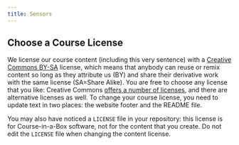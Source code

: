 ```yaml
---
title: Sensors
---
```


## Choose a Course License

We license our course content (including this very sentence) with a [Creative Commons BY-SA](https://creativecommons.org/licenses/by-sa/4.0/legalcode) license, which means that anybody can reuse or remix content so long as they attribute us (BY) and share their derivative work with the same license (SA=Share Alike). You are free to choose any license that you like: Creative Commons [offers a number of licenses](https://creativecommons.org/licenses/), and there are alternative licenses as well. To change your course license, you need to update text in two places: the website footer and the README file.

You may also have noticed a `LICENSE` file in your repository: this license is for Course-in-a-Box software, not for the content that you create. Do not edit the `LICENSE` file when changing the content license.
